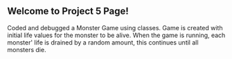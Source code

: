 ## Welcome to Project 5 Page! 

Coded and debugged a Monster Game using classes. Game is created with initial life values for the monster to be alive. When the game is running, each monster' life is drained by a random amount, this continues until all monsters die.

